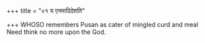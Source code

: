 +++
title = "०१ य एनमादिदेशति"

+++
WHOSO remembers Pusan as cater of mingled curd and meal  
     Need think no more upon the God.